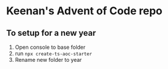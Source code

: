 # Keenan's Advent of Code repo

## To setup for a new year

1. Open console to base folder
2. run `npx create-ts-aoc-starter`
3. Rename new folder to year
